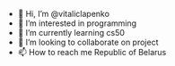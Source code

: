 - 👋 Hi, I’m @vitaliclapenko
- 👀 I’m interested in programming 
- 🌱 I’m currently learning cs50
- 💞️ I’m looking to collaborate on project
- 📫 How to reach me 
Republic of Belarus

<!---
vitaliclapenko/vitaliclapenko is a ✨ special ✨ repository because its `README.md` (this file) appears on your GitHub profile.
You can click the Preview link to take a look at your changes.
--->

